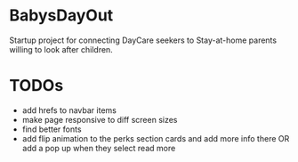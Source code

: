 # BabysDayOut
Startup project for connecting DayCare seekers to Stay-at-home parents willing to look after children.


# TODOs
- add hrefs to navbar items
- make page responsive to diff screen sizes
- find better fonts
- add flip animation to the perks section cards and add more info there OR add a pop up when they select read more